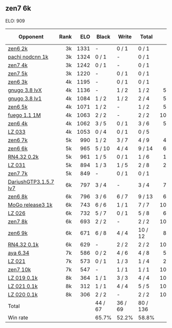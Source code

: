 ## zen7 6k ##

ELO: 909

Opponent | Rank | ELO | Black | Write | Total | Win rate
---------|-----:|----:|-------|-------|-------|-------:
[zen6 2k](zen6%202k.md) | 3k | 1331 | - | 0 / 1 | 0 / 1 | 0.0%
[pachi nodcnn 1k](pachi%20nodcnn%201k.md) | 3k | 1324 | 0 / 1 | - | 0 / 1 | 0.0%
[zen7 4k](zen7%204k.md) | 3k | 1242 | 0 / 1 | - | 0 / 1 | 0.0%
[zen7 5k](zen7%205k.md) | 3k | 1220 | - | 0 / 1 | 0 / 1 | 0.0%
[zen6 3k](zen6%203k.md) | 4k | 1195 | - | 0 / 1 | 0 / 1 | 0.0%
[gnugo 3.8 lvX](gnugo%203.8%20lvX.md) | 4k | 1136 | - | 1 / 2 | 1 / 2 | 50.0%
[gnugo 3.8 lv1](gnugo%203.8%20lv1.md) | 4k | 1084 | 1 / 2 | 1 / 2 | 2 / 4 | 50.0%
[zen6 5k](zen6%205k.md) | 4k | 1071 | 1 / 2 | - | 1 / 2 | 50.0%
[fuego 1.1 1M](fuego%201.1%201M.md) | 4k | 1063 | 2 / 2 | - | 2 / 2 | 100.0%
[zen6 4k](zen6%204k.md) | 4k | 1062 | 3 / 5 | 0 / 1 | 3 / 6 | 50.0%
[LZ 033](LZ%20033.md) | 4k | 1053 | 0 / 4 | 0 / 1 | 0 / 5 | 0.0%
[zen6 7k](zen6%207k.md) | 5k | 990 | 1 / 2 | 3 / 7 | 4 / 9 | 44.4%
[zen6 6k](zen6%206k.md) | 5k | 965 | 5 / 10 | 4 / 4 | 9 / 14 | 64.3%
[RN4.32 0.2k](RN4.32%200.2k.md) | 5k | 961 | 1 / 5 | 0 / 1 | 1 / 6 | 16.7%
[LZ 031](LZ%20031.md) | 5k | 894 | 1 / 3 | 1 / 5 | 2 / 8 | 25.0%
[zen7 7k](zen7%207k.md) | 5k | 849 | - | 0 / 1 | 0 / 1 | 0.0%
[DariushGTP3.1.5.7 lv7](DariushGTP3.1.5.7%20lv7.md) | 6k | 797 | 3 / 4 | - | 3 / 4 | 75.0%
[zen6 8k](zen6%208k.md) | 6k | 796 | 3 / 6 | 6 / 7 | 9 / 13 | 69.2%
[MoGo release3 1k](MoGo%20release3%201k.md) | 6k | 743 | 6 / 6 | 1 / 1 | 7 / 7 | 100.0%
[LZ 026](LZ%20026.md) | 6k | 732 | 5 / 7 | 0 / 1 | 5 / 8 | 62.5%
[zen7 8k](zen7%208k.md) | 6k | 693 | 2 / 2 | - | 2 / 2 | 100.0%
[zen6 9k](zen6%209k.md) | 6k | 671 | 6 / 8 | 4 / 4 | 10 / 12 | 83.3%
[RN4.32 0.1k](RN4.32%200.1k.md) | 6k | 629 | - | 2 / 2 | 2 / 2 | 100.0%
[aya 6.34](aya%206.34.md) | 7k | 586 | 0 / 2 | 4 / 6 | 4 / 8 | 50.0%
[LZ 021](LZ%20021.md) | 7k | 573 | 0 / 1 | 1 / 3 | 1 / 4 | 25.0%
[zen7 10k](zen7%2010k.md) | 7k | 547 | - | 1 / 1 | 1 / 1 | 100.0%
[LZ 019 0.1k](LZ%20019%200.1k.md) | 8k | 364 | 1 / 1 | 3 / 3 | 4 / 4 | 100.0%
[LZ 021 0.1k](LZ%20021%200.1k.md) | 8k | 312 | 1 / 1 | 4 / 4 | 5 / 5 | 100.0%
[LZ 020 0.1k](LZ%20020%200.1k.md) | 8k | 306 | 2 / 2 | - | 2 / 2 | 100.0%
Total | | | 44 / 67 | 36 / 69 | 80 / 136 | 
Win rate| | | 65.7% | 52.2% | 58.8% | 
